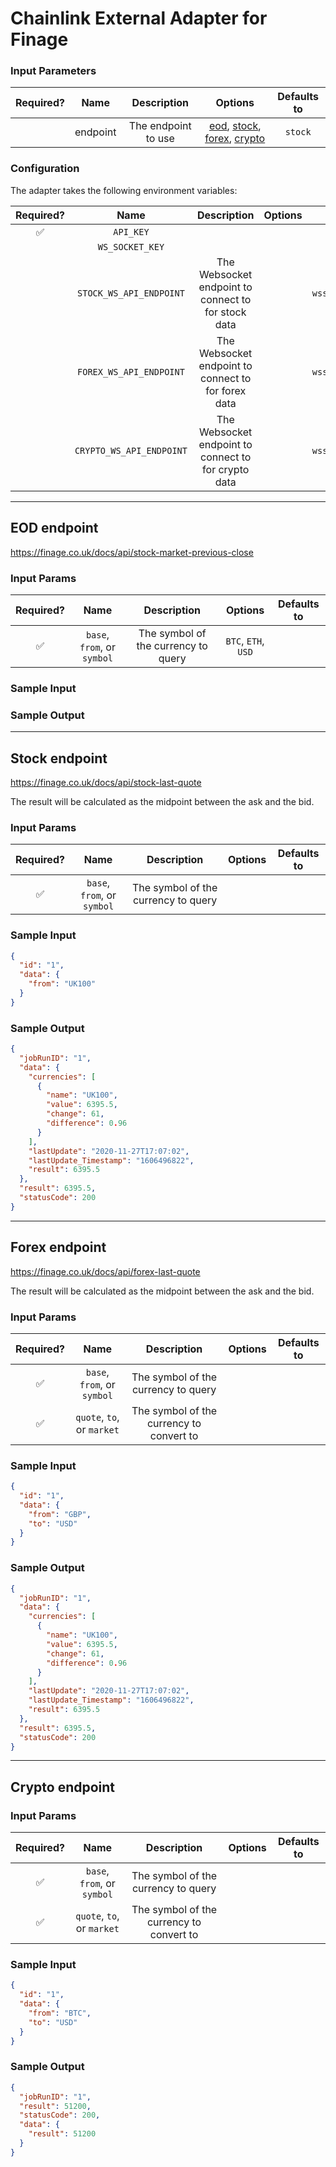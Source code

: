 # Chainlink External Adapter for Finage

### Input Parameters

| Required? |   Name   |     Description     |                                               Options                                                | Defaults to |
| :-------: | :------: | :-----------------: | :--------------------------------------------------------------------------------------------------: | :---------: |
|           | endpoint | The endpoint to use | [eod](#EOD-endpoint), [stock](#Stock-endpoint), [forex](#Forex-endpoint), [crypto](#Crypto-endpoint) |   `stock`   |

### Configuration

The adapter takes the following environment variables:

| Required? |           Name           |                     Description                      | Options |            Defaults to            |
| :-------: | :----------------------: | :--------------------------------------------------: | :-----: | :-------------------------------: |
|    ✅     |        `API_KEY`         |                                                      |         |                                   |
|           |     `WS_SOCKET_KEY`      |                                                      |         |                                   |
|           | `STOCK_WS_API_ENDPOINT`  | The Websocket endpoint to connect to for stock data  |         | `wss://e4s39ar3mr.finage.ws:7002` |
|           | `FOREX_WS_API_ENDPOINT`  | The Websocket endpoint to connect to for forex data  |         | `wss://w29hxx2ndd.finage.ws:8001` |
|           | `CRYPTO_WS_API_ENDPOINT` | The Websocket endpoint to connect to for crypto data |         | `wss://72x8wsyx7t.finage.ws:6008` |

---

## EOD endpoint

https://finage.co.uk/docs/api/stock-market-previous-close

### Input Params

| Required? |            Name             |             Description             |       Options       | Defaults to |
| :-------: | :-------------------------: | :---------------------------------: | :-----------------: | :---------: |
|    ✅     | `base`, `from`, or `symbol` | The symbol of the currency to query | `BTC`, `ETH`, `USD` |             |

### Sample Input

### Sample Output

---

## Stock endpoint

https://finage.co.uk/docs/api/stock-last-quote

The result will be calculated as the midpoint between the ask and the bid.

### Input Params

| Required? |            Name             |             Description             | Options | Defaults to |
| :-------: | :-------------------------: | :---------------------------------: | :-----: | :---------: |
|    ✅     | `base`, `from`, or `symbol` | The symbol of the currency to query |         |             |

### Sample Input

```json
{
  "id": "1",
  "data": {
    "from": "UK100"
  }
}
```

### Sample Output

```json
{
  "jobRunID": "1",
  "data": {
    "currencies": [
      {
        "name": "UK100",
        "value": 6395.5,
        "change": 61,
        "difference": 0.96
      }
    ],
    "lastUpdate": "2020-11-27T17:07:02",
    "lastUpdate_Timestamp": "1606496822",
    "result": 6395.5
  },
  "result": 6395.5,
  "statusCode": 200
}
```

---

## Forex endpoint

https://finage.co.uk/docs/api/forex-last-quote

The result will be calculated as the midpoint between the ask and the bid.

### Input Params

| Required? |            Name             |               Description                | Options | Defaults to |
| :-------: | :-------------------------: | :--------------------------------------: | :-----: | :---------: |
|    ✅     | `base`, `from`, or `symbol` |   The symbol of the currency to query    |         |             |
|    ✅     | `quote`, `to`, or `market`  | The symbol of the currency to convert to |         |             |

### Sample Input

```json
{
  "id": "1",
  "data": {
    "from": "GBP",
    "to": "USD"
  }
}
```

### Sample Output

```json
{
  "jobRunID": "1",
  "data": {
    "currencies": [
      {
        "name": "UK100",
        "value": 6395.5,
        "change": 61,
        "difference": 0.96
      }
    ],
    "lastUpdate": "2020-11-27T17:07:02",
    "lastUpdate_Timestamp": "1606496822",
    "result": 6395.5
  },
  "result": 6395.5,
  "statusCode": 200
}
```

---

## Crypto endpoint

### Input Params

| Required? |            Name             |               Description                | Options | Defaults to |
| :-------: | :-------------------------: | :--------------------------------------: | :-----: | :---------: |
|    ✅     | `base`, `from`, or `symbol` |   The symbol of the currency to query    |         |             |
|    ✅     | `quote`, `to`, or `market`  | The symbol of the currency to convert to |         |             |

### Sample Input

```json
{
  "id": "1",
  "data": {
    "from": "BTC",
    "to": "USD"
  }
}
```

### Sample Output

```json
{
  "jobRunID": "1",
  "result": 51200,
  "statusCode": 200,
  "data": {
    "result": 51200
  }
}
```
